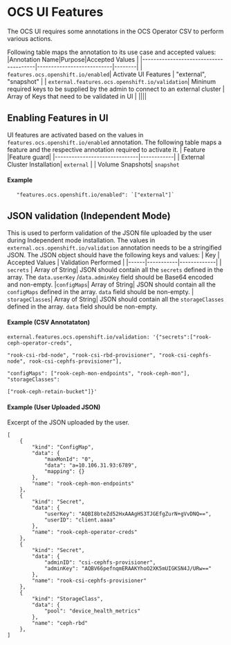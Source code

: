# OCS UI Features

The OCS UI requires some annotations in the OCS Operator CSV to perform various actions.

Following table maps the annotation to its use case and accepted values:
|Annotation Name|Purpose|Accepted Values |
|---------------------------------------|---------------------------|--------|
| `features.ocs.openshift.io/enabled`| Activate UI Features | "external", "snapshot" |
| `external.features.ocs.openshift.io/validation`| Mininum required keys to be supplied by the admin to connect to an external cluster | Array of Keys that need to be validated in UI |
||||

## Enabling Features in UI

UI features are activated based on the values in `features.ocs.openshift.io/enabled` annotation. The following table maps a feature and the respective annotation required to activate it.
| Feature |Feature guard|
|------------------------------|------------|
| External Cluster Installation| `external` |
| Volume Snapshots| `snapshot`

#### Example

       "features.ocs.openshift.io/enabled": `["external"]`

## JSON validation (Independent Mode)

This is used to perform validation of the JSON file uploaded by the user during Independent mode installation. The values in `external.ocs.openshift.io/validation` annotation needs to be a stringified JSON. The JSON object should have the following keys and values:
| Key | Accepted Values | Validation Performed |
|------|-----------|-------------|
| `secrets` | Array of String| JSON should contain all the `secrets` defined in the array. The `data.userKey` /`data.adminKey` field should be Base64 encoded and non-empty.
|`configMaps`| Array of String| JSON should contain all the `configMaps` defined in the array. `data` field should be non-empty.
| `storageClasses`| Array of String| JSON should contain all the `storageClasses` defined in the array. `data` field should be non-empty.

#### Example (CSV Annotataton)

    external.features.ocs.openshift.io/validation: '{"secrets":["rook-ceph-operator-creds",

    "rook-csi-rbd-node", "rook-csi-rbd-provisioner", "rook-csi-cephfs-node", rook-csi-cephfs-provisioner"],

    "configMaps": ["rook-ceph-mon-endpoints", "rook-ceph-mon"], "storageClasses":

    ["rook-ceph-retain-bucket"]}'

#### Example (User Uploaded JSON)

Excerpt of the JSON uploaded by the user.

    [
    	{
    		"kind": "ConfigMap",
    		"data": {
    			"maxMonId": "0",
    			"data": "a=10.106.31.93:6789",
    			"mapping": {}
    		},
    		"name": "rook-ceph-mon-endpoints"
    	},
    	{
    		"kind": "Secret",
    		"data": {
    			"userKey": "AQBI8bteZd52HxAAAgHS3TJGEfgZurN+gVvDNQ==",
    			"userID": "client.aaaa"
    		},
    		"name": "rook-ceph-operator-creds"
    	},
    	{
    		"kind": "Secret",
    		"data": {
    			"adminID": "csi-cephfs-provisioner",
    			"adminKey": "AQBV66pefnqmERAAKYhoO2XK5mUIGKSN4J/URw=="
    		},
    		"name": "rook-csi-cephfs-provisioner"
    	},
    	{
    		"kind": "StorageClass",
    		"data": {
    			"pool": "device_health_metrics"
    		},
    		"name": "ceph-rbd"
    	},
    ]
